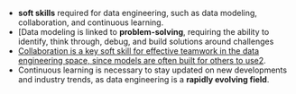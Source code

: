 - **soft skills** required for data engineering, such as data modeling, collaboration, and continuous learning.
- [Data modeling is linked to **problem-solving**, requiring the ability to identify, think through, debug, and build solutions around challenges
- [Collaboration is a key soft skill for effective teamwork in the data engineering space, since models are often built for others to use](https://edgeservices.bing.com/edgesvc/chat?udsframed=1&form=SHORUN&clientscopes=chat,noheader,udsedgeshop,channelstable,&shellsig=549d6e47953ba30ddca0e24893659b4322a486fd&setlang=en-US&darkschemeovr=1#sjevt%7CDiscover.Chat.SydneyClickPageCitation%7Cadpclick%7C1%7C4d75173c-ffc3-454e-8cdc-c8a633ec9c2f%7C%7B%22sourceAttributions%22%3A%7B%22providerDisplayName%22%3A%22o%20Importan...%22%2C%22pageType%22%3A%22pdf%22%2C%22pageIndex%22%3A15%2C%22relatedPageUrl%22%3A%22file%253A%252F%252F%252FC%253A%252FUsers%252Fbened%252FDocuments%252FNYP%252FYEAR%2525202%252520SEM%2525202%252FMarket%252520Research%252520%2526%252520Technology%252520trends%252FLinkedinLearning.pdf%22%2C%22lineIndex%22%3A35%2C%22highlightText%22%3A%22o%20Importance%3A%20Since%20models%20are%20o%EF%BF%BDen%20built%20for%20others%20to%20use%2C%20collabora%EF%BF%BDon%20is%20a%20key%20so%EF%BF%BD%20skill%20%5Cr%5Cnfor%20effec%EF%BF%BDve%20teamwork%20in%20the%20data%20engineering%20space.%22%2C%22snippets%22%3A%5B%5D%7D%7D)[2](https://edgeservices.bing.com/edgesvc/chat?udsframed=1&form=SHORUN&clientscopes=chat,noheader,udsedgeshop,channelstable,&shellsig=549d6e47953ba30ddca0e24893659b4322a486fd&setlang=en-US&darkschemeovr=1#sjevt%7CDiscover.Chat.SydneyClickPageCitation%7Cadpclick%7C1%7C4d75173c-ffc3-454e-8cdc-c8a633ec9c2f%7C%7B%22sourceAttributions%22%3A%7B%22providerDisplayName%22%3A%22o%20Importan...%22%2C%22pageType%22%3A%22pdf%22%2C%22pageIndex%22%3A15%2C%22relatedPageUrl%22%3A%22file%253A%252F%252F%252FC%253A%252FUsers%252Fbened%252FDocuments%252FNYP%252FYEAR%2525202%252520SEM%2525202%252FMarket%252520Research%252520%2526%252520Technology%252520trends%252FLinkedinLearning.pdf%22%2C%22lineIndex%22%3A35%2C%22highlightText%22%3A%22o%20Importance%3A%20Since%20models%20are%20o%EF%BF%BDen%20built%20for%20others%20to%20use%2C%20collabora%EF%BF%BDon%20is%20a%20key%20so%EF%BF%BD%20skill%20%5Cr%5Cnfor%20effec%EF%BF%BDve%20teamwork%20in%20the%20data%20engineering%20space.%22%2C%22snippets%22%3A%5B%5D%7D%7D).
- Continuous learning is necessary to stay updated on new developments and industry trends, as data engineering is a **rapidly evolving field**.